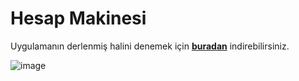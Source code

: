 # Hesap Makinesi

Uygulamanın derlenmiş halini denemek için [**buradan**](https://github.com/Asherosel/HesapMakinesi/releases/download/v1.0.0/Hesap.Makinesi.msi) indirebilirsiniz.

![image](https://github.com/Asherosel/HesapMakinesi/assets/76102613/29e1cb5a-5866-4df5-9222-71cc8daabb17)


